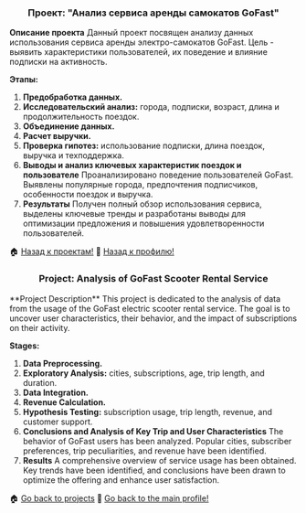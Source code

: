 <h3 align="center">Проект: "Анализ сервиса аренды самокатов GoFast"</h3>

 **Описание проекта**
Данный проект посвящен анализу данных использования сервиса аренды электро-самокатов GoFast. Цель - выявить характеристики пользователей, их поведение и влияние подписки на активность.

**Этапы:**
1. **Предобработка данных.**
2. **Исследовательский анализ:** города, подписки, возраст, длина и продолжительность поездок.
3. **Объединение данных.**
4. **Расчет выручки.**
5. **Проверка гипотез:** использование подписки, длина поездок, выручка и техподдержка.
6. **Выводы и анализ ключевых характеристик поездок и пользователе**
Проанализировано поведение пользователей GoFast. Выявлены популярные города, предпочтения подписчиков, особенности поездок и выручка.
7. **Результаты**
Получен полный обзор использования сервиса, выделены ключевые тренды и разработаны выводы для оптимизации предложения и повышения удовлетворенности пользователей.

🏠  <a href="https://github.com/MalykhinViktor/Yandex_praktikum" target="_blank">Назад к проектам!</a>
:office:  <a href="https://github.com/MalykhinViktor" target="_blank">Назад к профилю!</a>

<h3 align="center">Project: Analysis of GoFast Scooter Rental Service</h3>
**Project Description**
This project is dedicated to the analysis of data from the usage of the GoFast electric scooter rental service. The goal is to uncover user characteristics, their behavior, and the impact of subscriptions on their activity.

**Stages:**

1. **Data Preprocessing.**
2. **Exploratory Analysis:** cities, subscriptions, age, trip length, and duration.
3. **Data Integration.**
4. **Revenue Calculation.**
5. **Hypothesis Testing:** subscription usage, trip length, revenue, and customer support.
6. **Conclusions and Analysis of Key Trip and User Characteristics**
The behavior of GoFast users has been analyzed. Popular cities, subscriber preferences, trip peculiarities, and revenue have been identified.
7. **Results**
A comprehensive overview of service usage has been obtained. Key trends have been identified, and conclusions have been drawn to optimize the offering and enhance user satisfaction.





🏠  <a href="https://github.com/MalykhinViktor/Yandex_praktikum" target="_blank">Go back to projects</a>
:office:  <a href="https://github.com/MalykhinViktor" target="_blank"> Go back to the main profile!</a>



